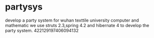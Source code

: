 # partysys
develop a party system for wuhan texttile university computer and mathematic 
we use struts 2.3,spring 4.2 and hibernate 4 to develop the party system.
422129197406094132

